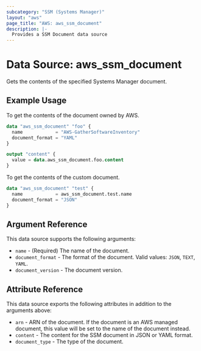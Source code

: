 ```yaml
---
subcategory: "SSM (Systems Manager)"
layout: "aws"
page_title: "AWS: aws_ssm_document"
description: |-
  Provides a SSM Document data source
---
```


# Data Source: aws_ssm_document

Gets the contents of the specified Systems Manager document.

## Example Usage

To get the contents of the document owned by AWS.

```terraform
data "aws_ssm_document" "foo" {
  name            = "AWS-GatherSoftwareInventory"
  document_format = "YAML"
}

output "content" {
  value = data.aws_ssm_document.foo.content
}
```

To get the contents of the custom document.

```terraform
data "aws_ssm_document" "test" {
  name            = aws_ssm_document.test.name
  document_format = "JSON"
}
```

## Argument Reference

This data source supports the following arguments:

* `name` - (Required) The name of the document.
* `document_format` - The format of the document. Valid values: `JSON`, `TEXT`, `YAML`.
* `document_version` - The document version.

## Attribute Reference

This data source exports the following attributes in addition to the arguments above:

* `arn` - ARN of the document. If the document is an AWS managed document, this value will be set to the name of the document instead.
* `content` - The content for the SSM document in JSON or YAML format.
* `document_type` - The type of the document.
